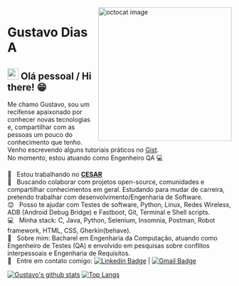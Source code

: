 <img align="right" width="300" height="300" src="https://i.ibb.co/cxqL8wp/octocat.png" alt="octocat image">

# Gustavo Dias A

##  <img src="https://media.giphy.com/media/hvRJCLFzcasrR4ia7z/giphy.gif" width="25px"> Olá pessoal / Hi there! 😁

Me chamo Gustavo, sou um recifense apaixonado por conhecer novas tecnologias e, compartilhar com as pessoas um pouco do conhecimento que tenho.  
Venho escrevendo alguns tutoriais práticos no [Gist](https://gist.github.com/gfda).  
No momento, estou atuando como Engenheiro QA :computer:

:orange_heart:  &nbsp; Estou trabalhando no [**CESAR**](https://www.cesar.org.br/)
 <br/> :rocket: &nbsp; Buscando colaborar com projetos open-source, comunidades e compartilhar conhecimentos em geral. Estudando para mudar de carreira, pretendo trabalhar com desenvolvimento/Engenharia de Software.
 <br/> :blush: &nbsp; Posso te ajudar com Testes de software, Python, Linux, Redes Wireless, ADB (Android Debug Bridge) e Fastboot, Git, Terminal e Shell scripts.
 <br/> :computer: &nbsp; Minha stack: C, Java, Python, Selenium, Insomnia, Postman, Robot framework, HTML, CSS, Gherkin(behave).
 <br/> 💬  &nbsp; Sobre mim: Bacharel em Engenharia da Computação, atuando como Engenheiro de Testes (QA) e envolvido em pesquisas sobre conflitos interpessoais e Engenharia de Requisitos.
 <br/> :email: &nbsp; Entre em contato comigo: [![Linkedin Badge](https://img.shields.io/badge/-GustavoDiasA-blue?style=flat-square&logo=Linkedin&logoColor=white&link=https://www.linkedin.com/in/gustavo-dias-alexandre-543568157/)](https://www.linkedin.com/in/gustavo-dias-alexandre-543568157/)
|
[![Gmail Badge](https://img.shields.io/badge/-gfdiasa@gmail.com-c14438?style=flat-square&logo=Gmail&logoColor=white&link=mailto:tgmarinho@gmail.com)](mailto:gfdiasa@gmail.com)

[![Gustavo's github stats](https://github-readme-stats.vercel.app/api?username=gfda&show_icons=true&theme=dracula)](https://github.com/gfda/github-readme-stats)
[![Top Langs](https://github-readme-stats.vercel.app/api/top-langs/?username=gfda&layout=compact&langs_count=10&theme=dracula)](https://github.com/gfda/github-readme-stats)
